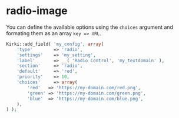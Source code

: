 # radio-image

You can define the available options using the `choices` argument and formating them as an array `key => URL`.

```php
Kirki::add_field( 'my_config', array(
    'type'        => 'radio',
    'settings'    => 'my_setting',
    'label'       => __( 'Radio Control', 'my_textdomain' ),
    'section'     => 'radio',
    'default'     => 'red',
    'priority'    => 10,
    'choices'     => array(
        'red'   => 'https://my-domain.com/red.png',
        'green' => 'https://my-domain.com/green.png',
        'blue'  => 'https://my-domain.com/blue.png',
    ),
) );
```
